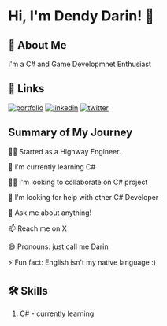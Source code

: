 # Hi, I'm Dendy Darin! 👋


## 🚀 About Me
I'm a C# and Game Developmnet Enthusiast


## 🔗 Links
[![portfolio](https://img.shields.io/badge/my_portfolio-000?style=for-the-badge&logo=ko-fi&logoColor=white)](https://dendydarin.com/)
[![linkedin](https://img.shields.io/badge/linkedin-0A66C2?style=for-the-badge&logo=linkedin&logoColor=white)](https://www.linkedin.com/)
[![twitter](https://img.shields.io/badge/twitter-1DA1F2?style=for-the-badge&logo=twitter&logoColor=white)](https://x.com/darintalks)


## Summary of My Journey
👩‍💻 Started as a Highway Engineer.

🧠 I'm currently learning C#

👯‍♀️ I'm looking to collaborate on C# project

🤔 I'm looking for help with other C# Developer

💬 Ask me about anything!

📫 Reach me on X

😄 Pronouns: just call me Darin

⚡️ Fun fact: English isn't my native language :)


## 🛠 Skills
1. C# - currently learning

